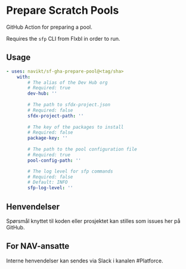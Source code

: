 # Prepare Scratch Pools

GitHub Action for preparing a pool.

Requires the `sfp` CLI from Flxbl in order to run.

## Usage

<!-- Start usage -->
```yaml
- uses: navikt/sf-gha-prepare-pool@<tag/sha>
    with:
        # The alias of the Dev Hub org
        # Required: true
        dev-hub: ''
        
        # The path to sfdx-project.json
        # Required: false
        sfdx-project-path: ''
        
        # The key of the packages to install
        # Required: false
        package-key: ''
        
        # The path to the pool configuration file
        # Required: true
        pool-config-path: ''

        # The log level for sfp commands
        # Required: false
        # Default: INFO
        sfp-log-level: ''
```
<!-- end usage -->

## Henvendelser

Spørsmål knyttet til koden eller prosjektet kan stilles som issues her på GitHub.

## For NAV-ansatte

Interne henvendelser kan sendes via Slack i kanalen #Platforce.
